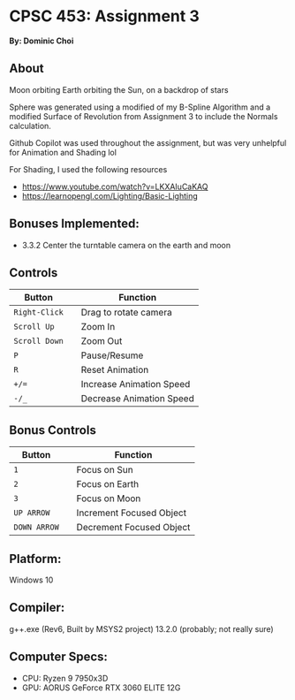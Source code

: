 # CPSC 453: Assignment 3
**By: Dominic Choi**

## About
Moon orbiting Earth orbiting the Sun, on a backdrop of stars

Sphere was generated using a modified of my B-Spline Algorithm and a modified Surface of Revolution from Assignment 3 to include the Normals calculation.

Github Copilot was used throughout the assignment, but was very unhelpful for Animation and Shading lol

For Shading, I used the following resources
- https://www.youtube.com/watch?v=LKXAIuCaKAQ
- https://learnopengl.com/Lighting/Basic-Lighting

## Bonuses Implemented:
- 3.3.2 Center the turntable camera on the earth and moon

## Controls
| Button        | | Function |
| - | - | - |
| `Right-Click` | | Drag to rotate camera    |
| `Scroll Up`   | | Zoom In                  |
| `Scroll Down` | | Zoom Out                 |
| `P`           | | Pause/Resume             |
| `R`           | | Reset Animation          |
| `+/=`         | | Increase Animation Speed |
| `-/_`         | | Decrease Animation Speed |

## Bonus Controls
| Button        | | Function |
| - | - | - |
| `1`           | | Focus on Sun |
| `2`           | | Focus on Earth |
| `3`           | | Focus on Moon |
| `UP ARROW`    | | Increment Focused Object |
| `DOWN ARROW`  | | Decrement Focused Object |

## Platform:
Windows 10

## Compiler:
g++.exe (Rev6, Built by MSYS2 project) 13.2.0 (probably; not really sure)

## Computer Specs:
- CPU: Ryzen 9 7950x3D
- GPU: AORUS GeForce RTX 3060 ELITE 12G
